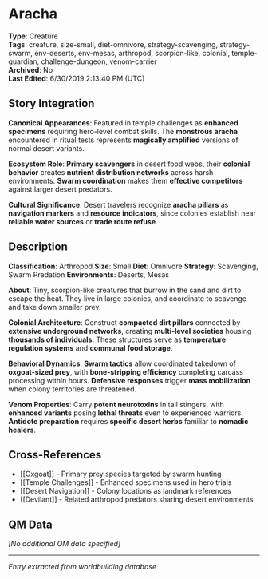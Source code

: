 # Aracha

**Type**: Creature  
**Tags**: creature, size-small, diet-omnivore, strategy-scavenging, strategy-swarm, env-deserts, env-mesas, arthropod, scorpion-like, colonial, temple-guardian, challenge-dungeon, venom-carrier  
**Archived**: No  
**Last Edited**: 6/30/2019 2:13:40 PM (UTC)

## Story Integration
**Canonical Appearances**: Featured in temple challenges as **enhanced specimens** requiring hero-level combat skills. The **monstrous aracha** encountered in ritual tests represents **magically amplified** versions of normal desert variants.

**Ecosystem Role**: **Primary scavengers** in desert food webs, their **colonial behavior** creates **nutrient distribution networks** across harsh environments. **Swarm coordination** makes them **effective competitors** against larger desert predators.

**Cultural Significance**: Desert travelers recognize **aracha pillars** as **navigation markers** and **resource indicators**, since colonies establish near **reliable water sources** or **trade route refuse**.

## Description
**Classification**:
Arthropod
**Size**:
Small
**Diet**:
Omnivore
**Strategy**:
Scavenging, Swarm Predation
**Environments**:
Deserts, Mesas

**About**:
Tiny, scorpion-like creatures that burrow in the sand and dirt to escape the heat. They live in large colonies, and coordinate to scavenge and take down smaller prey.

**Colonial Architecture**: Construct **compacted dirt pillars** connected by **extensive underground networks**, creating **multi-level societies** housing **thousands of individuals**. These structures serve as **temperature regulation systems** and **communal food storage**.

**Behavioral Dynamics**: **Swarm tactics** allow coordinated takedown of **oxgoat-sized prey**, with **bone-stripping efficiency** completing carcass processing within hours. **Defensive responses** trigger **mass mobilization** when colony territories are threatened.

**Venom Properties**: Carry **potent neurotoxins** in tail stingers, with **enhanced variants** posing **lethal threats** even to experienced warriors. **Antidote preparation** requires **specific desert herbs** familiar to **nomadic healers**.

## Cross-References
- [[Oxgoat]] - Primary prey species targeted by swarm hunting
- [[Temple Challenges]] - Enhanced specimens used in hero trials
- [[Desert Navigation]] - Colony locations as landmark references
- [[Devilant]] - Related arthropod predators sharing desert environments

## QM Data
*[No additional QM data specified]*

---
*Entry extracted from worldbuilding database*
